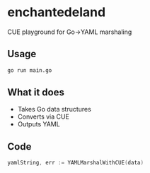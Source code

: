 # enchantedeland

CUE playground for Go→YAML marshaling

## Usage

```bash
go run main.go
```

## What it does

- Takes Go data structures
- Converts via CUE
- Outputs YAML

## Code

```go
yamlString, err := YAMLMarshalWithCUE(data)
```
